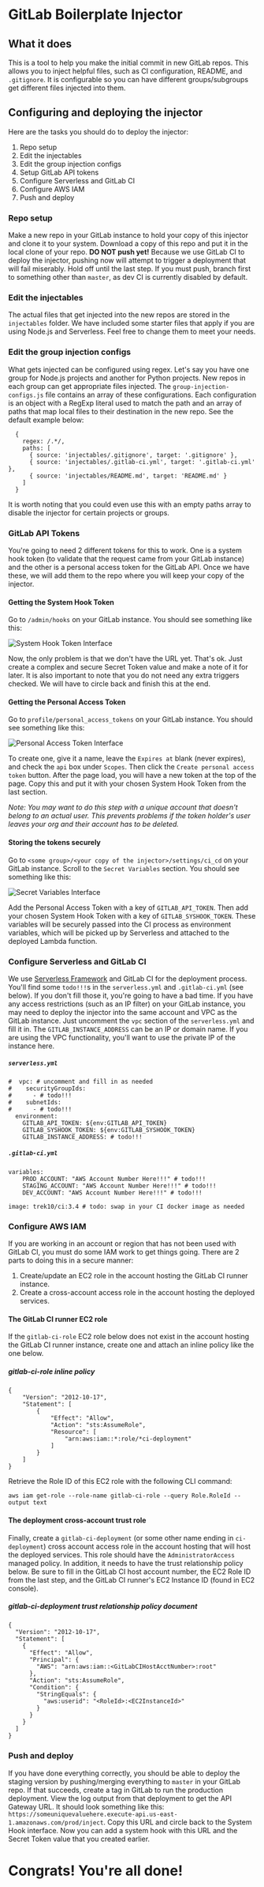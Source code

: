 # GitLab Boilerplate Injector

## What it does

This is a tool to help you make the initial commit in new GitLab repos. This allows you to inject helpful files,
such as CI configuration, README, and `.gitignore`. It is configurable so you can have different groups/subgroups
get different files injected into them.

## Configuring and deploying the injector

Here are the tasks you should do to deploy the injector:
1) Repo setup
2) Edit the injectables
3) Edit the group injection configs
4) Setup GitLab API tokens
5) Configure Serverless and GitLab CI
6) Configure AWS IAM
7) Push and deploy

### Repo setup

Make a new repo in your GitLab instance to hold your copy of this injector and clone it to your
system. Download a copy of this repo and put it in the local clone of your repo. **DO NOT push yet!**
Because we use GitLab CI to deploy the injector, pushing now will attempt to trigger a deployment
that will fail miserably. Hold off until the last step. If you must push, branch first to something
other than `master`, as dev CI is currently disabled by default.

### Edit the injectables

The actual files that get injected into the new repos are stored in the `injectables` folder. We have
included some starter files that apply if you are using Node.js and Serverless. Feel free to change
them to meet your needs.

### Edit the group injection configs

What gets injected can be configured using regex. Let's say you have one group for Node.js projects
and another for Python projects. New repos in each group can get appropriate files injected. The
`group-injection-configs.js` file contains an array of these configurations. Each configuration
is an object with a RegExp literal used to match the path and an array of paths that map local files
to their destination in the new repo. See the default example below:

```
  {
    regex: /.*/,
    paths: [
      { source: 'injectables/.gitignore', target: '.gitignore' },
      { source: 'injectables/.gitlab-ci.yml', target: '.gitlab-ci.yml' },
      { source: 'injectables/README.md', target: 'README.md' }
    ]
  }
```

It is worth noting that you could even use this with an empty paths array to disable the injector
for certain projects or groups.

### GitLab API Tokens

You're going to need 2 different tokens for this to work. One is a system hook token (to validate that
the request came from your GitLab instance) and the other is a personal access token for the GitLab API.
Once we have these, we will add them to the repo where you will keep your copy of the injector.

#### Getting the System Hook Token

Go to `/admin/hooks` on your GitLab instance. You should see something like this:

![System Hook Token Interface](img/systemhooks.png)

Now, the only problem is that we don't have the URL yet. That's ok. Just create a complex and secure
Secret Token value and make a note of it for later.
It is also important to note that you do not need any extra triggers checked.
We will have to circle back and finish this at the end.

#### Getting the Personal Access Token

Go to `profile/personal_access_tokens` on your GitLab instance. You should see something like this:

![Personal Access Token Interface](img/personalaccesstokens.png)

To create one, give it a name, leave the `Expires at` blank (never expires), and check the `api`
box under `Scopes`. Then click the `Create personal access token` button. After the page load,
you will have a new token at the top of the page. Copy this and put it with your chosen
System Hook Token from the last section.

*Note: You may want to do this step with a unique account that doesn't belong to an actual user.
This prevents problems if the token holder's user leaves your org and their account has to be
deleted.*

#### Storing the tokens securely

Go to `<some group>/<your copy of the injector>/settings/ci_cd` on your GitLab instance. Scroll to
the `Secret Variables` section. You should see something like this:

![Secret Variables Interface](img/secretvariables.png)

Add the Personal Access Token with a key of `GITLAB_API_TOKEN`. Then add your chosen System Hook
Token with a key of `GITLAB_SYSHOOK_TOKEN`. These variables will be securely passed into the CI
process as environment variables, which will be picked up by Serverless and attached to the
deployed Lambda function.

### Configure Serverless and GitLab CI

We use [Serverless Framework](https://serverless.com/) and GitLab CI for the deployment process.
You'll find some `todo!!!`s in the `serverless.yml` and `.gitlab-ci.yml` (see below).
If you don't fill those it, you're going to have a bad time.
If you have any access restrictions (such as an IP filter) on your GitLab instance, you may need to deploy
the injector into the same account and VPC as the GitLab instance. Just uncomment the `vpc` section of
the `serverless.yml` and fill it in. The `GITLAB_INSTANCE_ADDRESS` can be an IP or domain name. If
you are using the VPC functionality, you'll want to use the private IP of the instance here.

##### `serverless.yml`

```
#  vpc: # uncomment and fill in as needed
#    securityGroupIds:
#      - # todo!!!
#    subnetIds:
#      - # todo!!!
  environment:
    GITLAB_API_TOKEN: ${env:GITLAB_API_TOKEN}
    GITLAB_SYSHOOK_TOKEN: ${env:GITLAB_SYSHOOK_TOKEN}
    GITLAB_INSTANCE_ADDRESS: # todo!!!
```

##### `.gitlab-ci.yml`

```
variables:
    PROD_ACCOUNT: "AWS Account Number Here!!!" # todo!!!
    STAGING_ACCOUNT: "AWS Account Number Here!!!" # todo!!!
    DEV_ACCOUNT: "AWS Account Number Here!!!" # todo!!!

image: trek10/ci:3.4 # todo: swap in your CI docker image as needed
```

### Configure AWS IAM

If you are working in an account or region that has not been used with GitLab CI, you must do some IAM work
to get things going. There are 2 parts to doing this in a secure manner:
1. Create/update an EC2 role in the account hosting the GitLab CI runner instance.
2. Create a cross-account access role in the account hosting the deployed services.

#### The GitLab CI runner EC2 role

If the `gitlab-ci-role` EC2 role below does not exist in the account hosting the GitLab CI runner instance, create
one and attach an inline policy like the one below.

##### gitlab-ci-role inline policy
```
{
    "Version": "2012-10-17",
    "Statement": [
        {
            "Effect": "Allow",
            "Action": "sts:AssumeRole",
            "Resource": [
                "arn:aws:iam::*:role/*ci-deployment"
            ]
        }
    ]
}
```

Retrieve the Role ID of this EC2 role with the following CLI command:

```
aws iam get-role --role-name gitlab-ci-role --query Role.RoleId --output text
```

#### The deployment cross-account trust role

Finally, create a `gitlab-ci-deployment` (or some other name ending in `ci-deployment`)
cross account access role in the account hosting that will
host the deployed services. This role should have the `AdministratorAccess` managed policy. In addition,
it needs to have the trust relationship policy below. Be sure to fill in the GitLab CI host account
number, the EC2 Role ID from the last step, and the GitLab CI runner's EC2 Instance ID (found in EC2
console).

##### gitlab-ci-deployment trust relationship policy document
```
{
  "Version": "2012-10-17",
  "Statement": [
    {
      "Effect": "Allow",
      "Principal": {
        "AWS": "arn:aws:iam::<GitLabCIHostAcctNumber>:root"
      },
      "Action": "sts:AssumeRole",
      "Condition": {
        "StringEquals": {
          "aws:userid": "<RoleId>:<EC2InstanceId>"
        }
      }
    }
  ]
}
```

### Push and deploy

If you have done everything correctly, you should be able to deploy the staging version by
pushing/merging everything to `master` in your GitLab repo. If that succeeds, create a tag in
GitLab to run the production deployment. View the log output from that deployment to get
the API Gateway URL. It should look something like this:
`https://someuniquevaluehere.execute-api.us-east-1.amazonaws.com/prod/inject`. Copy this
URL and circle back to the System Hook interface. Now you can add a system hook with
this URL and the Secret Token value that you created earlier.

# Congrats! You're all done!